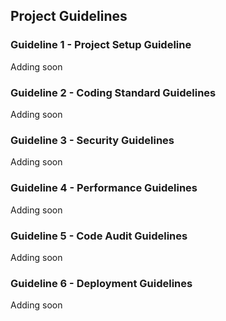 ## Project Guidelines

### Guideline 1 - Project Setup Guideline
Adding soon

### Guideline 2 - Coding Standard Guidelines
Adding soon

### Guideline 3 - Security Guidelines
Adding soon

### Guideline 4 - Performance Guidelines
Adding soon

### Guideline 5 - Code Audit Guidelines
Adding soon

### Guideline 6 - Deployment Guidelines
Adding soon